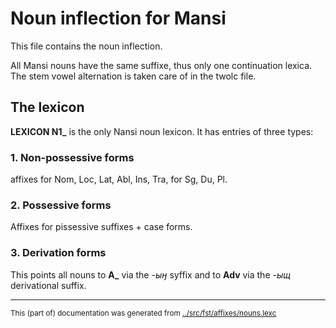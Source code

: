 # Noun inflection for Mansi

This file contains the noun inflection. 









All Mansi nouns have the same suffixe, thus only one continuation lexica.
The stem vowel alternation is taken care of in the twolc file.

## The lexicon

**LEXICON N1_** is the only Nansi noun lexicon. It has entries of three types:
### 1. Non-possessive forms 
affixes for Nom, Loc, Lat, Abl, Ins, Tra, for Sg, Du, Pl.




### 2. Possessive forms
Affixes for pissessive suffixes + case forms.

































### 3. Derivation forms
This points all nouns to **A_** via the *-ыӈ* syffix and to **Adv** via the *-ыщ* derivational suffix.
* * *
<small>This (part of) documentation was generated from [../src/fst/affixes/nouns.lexc](http://github.com/giellalt/lang-mns/blob/main/../src/fst/affixes/nouns.lexc)</small>